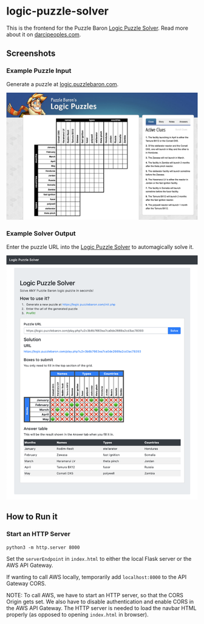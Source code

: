 # logic-puzzle-solver
This is the frontend for the Puzzle Baron [Logic Puzzle Solver](https://darcipeoples.com/logic-puzzle-solver/). Read more about it on [darcipeoples.com](https://darcipeoples.com/).

## Screenshots
### Example Puzzle Input

Generate a puzzle at [logic.puzzlebaron.com](https://logic.puzzlebaron.com/init.php).

![](screenshots/puzzle-baron.png)

### Example Solver Output

Enter the puzzle URL into the [Logic Puzzle Solver](https://darcipeoples.com/logic-puzzle-solver/) to automagically solve it.

![](screenshots/solver.png)

## How to Run it
### Start an HTTP Server
```
python3 -m http.server 8000
```

Set the `serverEndpoint` in `index.html` to either the local Flask server or the AWS API Gateway.

If wanting to call AWS locally, temporarily add `localhost:8000` to the API Gateway CORS.

NOTE: To call AWS, we have to start an HTTP server, so that the CORS Origin gets set. We also have to disable authentication and enable CORS in the AWS API Gateway. The HTTP server is needed to load the navbar HTML properly (as opposed to opening `index.html` in browser).